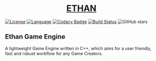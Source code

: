 <h1 align="center" style="border-bottom: none;">
  <a href="">ETHAN</a>
</h1>

<p align="center">

[![License](https://img.shields.io/badge/license-Apache%202.0-brightgreen.svg)](https://en.wikipedia.org/wiki/C%2B%2B14) 
[![Language](https://img.shields.io/badge/language-C++-blue.svg)](https://isocpp.org/)
[![Codacy Badge](https://app.codacy.com/project/badge/Grade/ec5283c04a2f43a991a48b0dfb0f5b8a)](https://www.codacy.com/manual/nghialam12795/Ethan?utm_source=github.com&amp;utm_medium=referral&amp;utm_content=zZnghialamZz/Ethan&amp;utm_campaign=Badge_Grade)
[![Build Status](http://localhost:8080/buildStatus/icon?job=Ethan_MacOS)](http://localhost:8080/job/Ethan_MacOS/)
![GitHub stars](https://img.shields.io/github/stars/zznghialamzz/ethan?style=social)

</p>

Ethan Game Engine
---
A lightweight Game Engine written in C++, which aims for a user friendly, fast
and robust workflow for any Game Creators.
